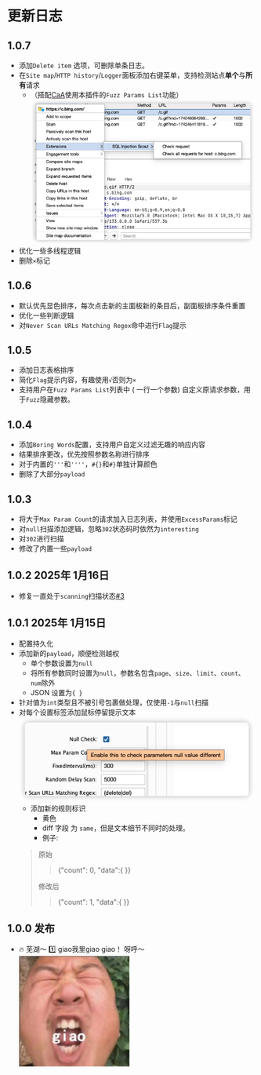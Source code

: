 # 更新日志

## 1.0.7
- 添加`Delete item` 选项，可删除单条日志。
- 在`Site map`/`HTTP history`/`Logger`面板添加右键菜单，支持检测站点**单个**与**所有**请求
  - （搭配[CaA](https://github.com/gh0stkey/CaA)使用本插件的`Fuzz Params List`功能）
![img.png](src/main/resources/img_4.png)
- 优化一些多线程逻辑
- 删除`×`标记

## 1.0.6
- 默认优先显色排序，每次点击新的主面板新的条目后，副面板排序条件重置
- 优化一些判断逻辑
- 对`Never Scan URLs Matching Regex`命中进行`Flag`提示

## 1.0.5
- 添加日志表格排序
- 简化`Flag`提示内容，有趣使用`√`否则为`×`
- 支持用户在`Fuzz Params List`列表中 ( 一行一个参数) 自定义原请求参数，用于`Fuzz`隐藏参数。

## 1.0.4
- 添加`Boring Words`配置，支持用户自定义过滤无趣的响应内容
- 结果排序更改，优先按照参数名称进行排序
- 对于内置的`'''`和`''''`，`#{}`和`#}`单独计算颜色
- 删除了大部分`payload`

## 1.0.3
- 将大于`Max Param Count`的请求加入日志列表，并使用`ExcessParams`标记
- 对`null`扫描添加逻辑，忽略`302`状态码时依然为`interesting`
- 对`302`进行扫描
- 修改了内置一些`payload`

## 1.0.2 2025年 1月16日
- 修复一直处于`scanning`扫描状态[#3 ](https://github.com/JaveleyQAQ/SQL-Injection-Scout/issues/5)

## 1.0.1 2025年 1月15日 
* 配置持久化
* 添加新的`payload`，顺便检测越权
  * 单个参数设置为`null`
  * 将所有参数同时设置为`null`，参数名包含`page`、`size`、`limit`、`count`、`num`除外
  * JSON 设置为`{ }`
* 针对值为`int`类型且不被引号包裹做处理，仅使用`-1`与`null`扫描
* 对每个设置标签添加鼠标停留提示文本
![img_3.png](src/main/resources/img_3.png)
  * 添加新的规则标识
    * 黄色
    * diff 字段 为 `same`，但是文本细节不同时的处理。
    * 例子:
  >   原始
    >   >   {"count": 0, "data":{ }}
    > 
    >   修改后
    > 
    >   >   {"count": 1, "data":{ }}  

## 1.0.0 发布
* 🔥 芜湖～ 1️⃣ giao我里giao giao！ 呀呼～
  ![img.png](src/main/resources/img.png)
